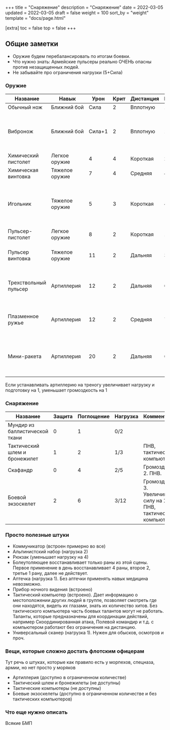 +++
title = "Снаряжение"
description = "Снаряжение"
date = 2022-03-05
updated = 2022-03-05
draft = false
weight = 100
sort_by = "weight"
template = "docs/page.html"

[extra]
toc = false
top = false
+++

## Общие заметки

 - Оружие будем перебалансировать по итогам боевки. 
 - Что нужно знать: Армейские пульсеры реально ОЧЕНЬ опасны против незащищенных людей. 
 - Не забывайте про ограничения нагрузки (5+Сила)

### Оружие

|Название|Навык|Урон|Крит|Дистанция|Нагр|Особенности|Комментарий&nbsp;&nbsp;&nbsp;&nbsp;&nbsp;&nbsp;&nbsp;&nbsp;&nbsp;|
|--------|-----|----|----|---------|-------|-------|-----|
|Обычный нож|Ближний&nbsp;бой|Сила|2|Вплотную|1|||
|Вибронож|Ближний&nbsp;бой|Сила+1|2|Вплотную|1|Проникающее-2|Если вибронож рабочий, для безопасности он громко жужжит. Если армейский, то тихий|
|Химический пистолет|Легкое оружие|4|4|Короткая|2|||
|Химическая винтовка|Тяжелое оружие|7|4|Средняя|4|Автоматическое Громоздкое-2||
|Игольник|Тяжелое оружие|5|3|Короткая|4|Громоздкое-2 Залповое-3|Низкая пробивная способность делает его безопасным при сражениях в помещении и абордаже|
|Пульсер-пистолет|Легкое оружие|8|2|Короткая|1|Высококритичное-1 Проникающее-2||
|Пульсер винтовка|Тяжелое оружие|11|2|Дальняя|3|Автоматическое Громоздкое-2 Высококритичное-2 Проникающее-3||
|Трехствольный пульсер|Артиллерия|12|2|Дальняя|6|Автоматическое Громоздкое-4 Высококритичное-3 Проникающее-4 Залповое-3||
|Плазменное ружье|Артиллерия|12|2|Средняя|7|Громоздкое-4 Проникающее-2 Жжение-2 Медленное-1 Взрыв-1||
|Мини-ракета|Артиллерия|20|2|Дальняя|6|Громоздкое-2 Бронебойное Медленное-1 Подготовка-1 Наведение-2 Взрыв-20||

Если устанавливать артиллерию на треногу увеличивает нагрузку и подготовку на 1, уменьшает громоздкость на 1

### Снаряжение

|Название|Защита|Поглощение|Нагрузка|Комментарии
|-----|-----|------|-----|----|
|Мундир из баллистической ткани|0|1|0/2|
|Тактический шлем и бронежилет|1|2|1/3|ПНВ, тактический компьютер
|Скафандр|0|4|2/5|Громоздкий 2. ПНВ.
|Боевой экзоскелет|2|6|3/12|Громоздкий 3. Увеличивает силу на 1. ПНВ, тактический компьютер

### Просто полезные штуки

- Коммуникатор (встроен примерно во все)
- Альпинистский набор (нагрузка 2)
- Рюкзак (уменьшает нагрузку на 4)
- Болеутоляющее восстанавливает только раны из этой сцены. Первое применение в день восстанавливает 4 раны, второе 2, третье 1 рану, далее не действует.
- Аптечка (нагрузка 1). Без аптечки применять навык медицина невозможно.
- Прибор ночного видения (встроено)
- Тактический компьютер (встроено). Дает информацию о местоположении других людей в группе, позволяет смотреть где они находятся, видеть их глазами, знать их количество хитов. Без тактического компьютера часть боевых талантов могут не работать. Таланты, которые предназначены для координации действий, например Скоординированная атака, Полевой командир и т.д. с компьютером работают без ограничения на дистанцию.
- Универсальный сканер (нагрузка 1). Нужен для обысков, осмотров и проч.

### Вещи, которые сложно достать флотским офицерам
Тут речь о штуках, которые как правило есть у морпехов, спецназа, армии, но нет просто у моряков
 - Артиллерия (доступно в ограниченном количестве)
 - Тактический шлем и бронежилеты (не доступны)
 - Тактические компьютеры (не доступны)
 - Боевые экзоскелеты (доступно в ограниченном количестве и без тактических компьютеров)

### Что еще нужно описать
Всякие БМП